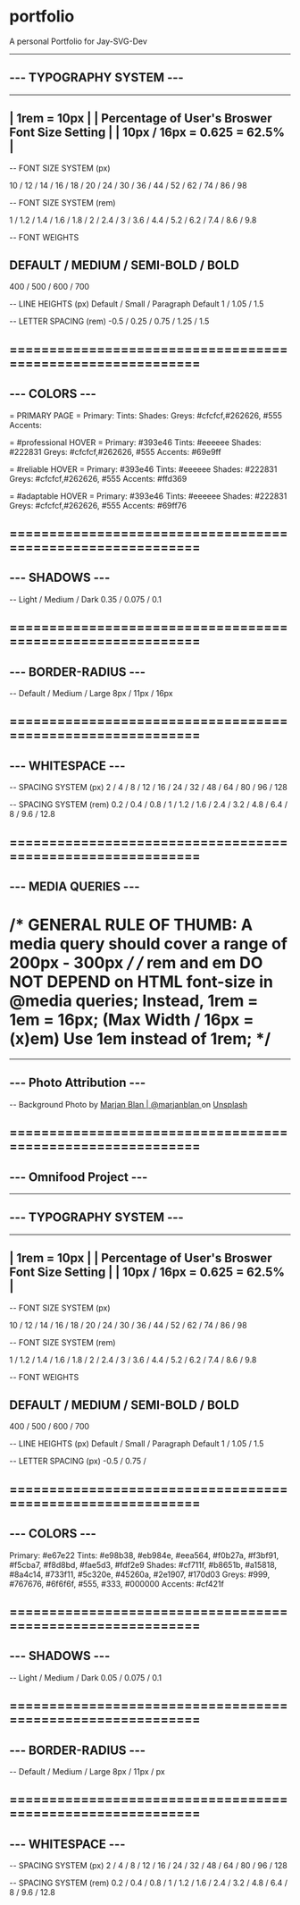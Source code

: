 # portfolio
A personal Portfolio for Jay-SVG-Dev

-------------------------
--- TYPOGRAPHY SYSTEM ---
-------------------------

--------------------------------------------------
| 1rem = 10px                                    |
| Percentage of User's Broswer Font Size Setting |
| 10px / 16px = 0.625 = 62.5%                    |
--------------------------------------------------

-- FONT SIZE SYSTEM (px)

10 / 12 / 14 / 16 / 18 / 20 / 24 / 30 / 36 / 44 / 52 / 62 / 74 / 86 / 98


-- FONT SIZE SYSTEM (rem)

1 / 1.2 / 1.4 / 1.6 / 1.8 / 2 / 2.4 / 3 / 3.6 / 4.4 / 5.2 / 6.2 / 7.4 / 8.6 / 9.8


-- FONT WEIGHTS

DEFAULT / MEDIUM / SEMI-BOLD / BOLD
-----------------------------------
400 / 500 / 600 / 700


-- LINE HEIGHTS (px)
  Default / Small / Paragraph Default
  1 / 1.05 / 1.5
  
-- LETTER SPACING (rem)
  -0.5 / 0.25 / 0.75 / 1.25 / 1.5


===========================================================
--------------
--- COLORS ---
--------------
= PRIMARY PAGE =
  Primary:
    Tints: 
    Shades: 
  Greys: #cfcfcf,#262626, #555
  Accents: 

= #professional HOVER =
  Primary: #393e46
    Tints: #eeeeee
    Shades: #222831
  Greys: #cfcfcf,#262626, #555
  Accents: #69e9ff

= #reliable HOVER =
  Primary: #393e46
    Tints: #eeeeee
    Shades: #222831
  Greys: #cfcfcf,#262626, #555
  Accents: #ffd369

= #adaptable HOVER =
  Primary: #393e46
    Tints: #eeeeee
    Shades: #222831
  Greys: #cfcfcf,#262626, #555
  Accents: #69ff76

===========================================================
---------------
--- SHADOWS ---
---------------

-- Light / Medium / Dark
   0.35  / 0.075  / 0.1

===========================================================
---------------------
--- BORDER-RADIUS ---
---------------------

-- Default / Medium / Large
   8px / 11px / 16px

===========================================================
------------------
--- WHITESPACE ---
------------------

-- SPACING SYSTEM (px) 
2 / 4 / 8 / 12 / 16 / 24 / 32 / 48 / 64 / 80 / 96 / 128


-- SPACING SYSTEM (rem)
0.2 / 0.4 / 0.8 / 1 / 1.2 / 1.6 / 2.4 / 3.2 / 4.8 / 6.4 / 8 / 9.6 / 12.8


===========================================================
---------------------
--- MEDIA QUERIES ---
---------------------

/* GENERAL RULE OF THUMB: 
    A media query should cover a range of 200px - 300px
*/
/* rem and em DO NOT DEPEND on HTML font-size in @media queries;
    Instead, 1rem = 1em = 16px;
    (Max Width / 16px = (x)em)
    Use 1em instead of 1rem;
*/
===========================================================
-------------------------
--- Photo Attribution ---
-------------------------

-- Background
    Photo by 
    <a href="https://unsplash.com/@marjan_blan?utm_source=unsplash&utm_medium=referral&utm_content=creditCopyText">
    Marjan Blan | @marjanblan
    </a>
    on 
    <a href="https://unsplash.com/s/photos/grey-background?utm_source=unsplash&utm_medium=referral&utm_content=creditCopyText">
    Unsplash
    </a>

===========================================================
------------------------
--- Omnifood Project ---
------------------------

-------------------------
--- TYPOGRAPHY SYSTEM ---
-------------------------

--------------------------------------------------
| 1rem = 10px                                    |
| Percentage of User's Broswer Font Size Setting |
| 10px / 16px = 0.625 = 62.5%                    |
--------------------------------------------------

-- FONT SIZE SYSTEM (px)

10 / 12 / 14 / 16 / 18 / 20 / 24 / 30 / 36 / 44 / 52 / 62 / 74 / 86 / 98


-- FONT SIZE SYSTEM (rem)

1 / 1.2 / 1.4 / 1.6 / 1.8 / 2 / 2.4 / 3 / 3.6 / 4.4 / 5.2 / 6.2 / 7.4 / 8.6 / 9.8


-- FONT WEIGHTS

DEFAULT / MEDIUM / SEMI-BOLD / BOLD
-----------------------------------
400     / 500    / 600       / 700


-- LINE HEIGHTS (px)
  Default / Small / Paragraph Default
  1 / 1.05 / 1.5

-- LETTER SPACING (px)
  -0.5 / 0.75 /


===========================================================
--------------
--- COLORS ---
--------------

Primary: #e67e22
  Tints: #e98b38, #eb984e, #eea564, #f0b27a, #f3bf91, #f5cba7, #f8d8bd, #fae5d3, #fdf2e9
  Shades: #cf711f, #b8651b, #a15818, #8a4c14, #733f11, #5c320e, #45260a, #2e1907, #170d03
Greys: #999, #767676, #6f6f6f, #555, #333, #000000
Accents: #cf421f


===========================================================
---------------
--- SHADOWS ---
---------------

-- Light / Medium / Dark
   0.05  / 0.075  / 0.1

===========================================================
---------------------
--- BORDER-RADIUS ---
---------------------

-- Default / Medium / Large
   8px     / 11px   / px

===========================================================
------------------
--- WHITESPACE ---
------------------

-- SPACING SYSTEM (px) 
2 / 4 / 8 / 12 / 16 / 24 / 32 / 48 / 64 / 80 / 96 / 128


-- SPACING SYSTEM (rem)
0.2 / 0.4 / 0.8 / 1 / 1.2 / 1.6 / 2.4 / 3.2 / 4.8 / 6.4 / 8 / 9.6 / 12.8
